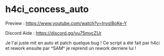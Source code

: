 # h4ci_concess_auto
Preview : https://www.youtube.com/watch?v=Invsl8oKe-Y

Discord Aide : https://discord.gg/yu75mvcZUr

Je l'ai juste mit en auto et patch quelque bug ! Ce script a été fait par h4ci et rework ensuite par ^SAM^ je reprend un rework derriere lui !
